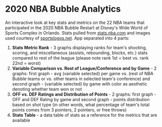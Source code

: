 # 2020 NBA Bubble Analytics 

An interactive look at key stats and metrics on the 22 NBA teams that participated in the 2020 NBA Bubble Restart at Disney's Wide World of Sports Complex in Orlando. Stats pulled from [stats.nba.com](https://stats.nba.com/) and images used courtesy of [sportslogos.net](https://www.sportslogos.net/). App separated into 4 parts: 

1) **Stats Metric Rank** - 3 graphs displaying ranks for team's shooting, scoring, and miscellaneous (assists, rebounding, blocks, etc.) stats compared to rest of the league (please note rank 1st = best vs. rank 22nd = worst)
2) **Variable Comparison vs. Rest of League/Conference and by Game** -  2 graphs: first graph - avg (variable selected) per game vs. (rest of NBA Bubble teams or vs. other teams in selected team's conference) and second graph - (variable selected) by game with color as aesthetic denoting whether team won or not
3) **OFF vs. DEF Ratings and Distribution of Points** - 2 graphs: first graph - OFF and DEF Rating by game and second graph - points distribution based on shot type (in other words, what percentage of team's total points comes from 3 pointers, 2 pointers, or free throws)
4) **Stats Table** - a data table of stats as a reference for the metrics that are available
